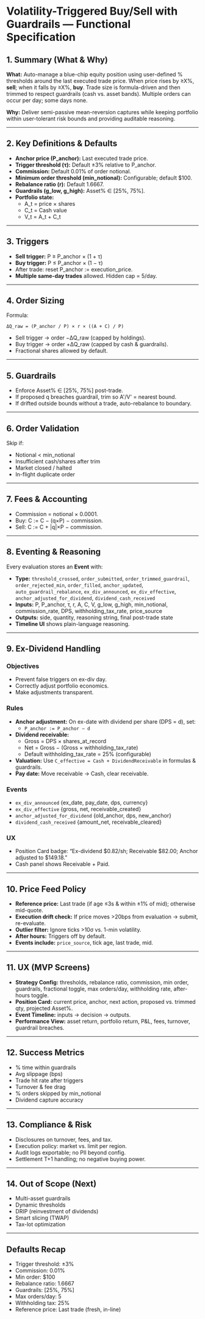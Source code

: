 # Volatility-Triggered Buy/Sell with Guardrails — Functional Specification

## 1. Summary (What & Why)
**What:** Auto-manage a blue-chip equity position using user-defined % thresholds around the last executed trade price. When price rises by ≥X%, **sell**; when it falls by ≥X%, **buy**. Trade size is formula-driven and then trimmed to respect guardrails (cash vs. asset bands). Multiple orders can occur per day; some days none.

**Why:** Deliver semi-passive mean-reversion captures while keeping portfolio within user-tolerant risk bounds and providing auditable reasoning.

---

## 2. Key Definitions & Defaults
- **Anchor price (P_anchor):** Last executed trade price.
- **Trigger threshold (τ):** Default ±3% relative to P_anchor.
- **Commission:** Default 0.01% of order notional.
- **Minimum order threshold (min_notional):** Configurable; default $100.
- **Rebalance ratio (r):** Default 1.6667.
- **Guardrails (g_low, g_high):** Asset% ∈ [25%, 75%].
- **Portfolio state:**
  - A_t = price × shares
  - C_t = Cash value
  - V_t = A_t + C_t

---

## 3. Triggers
- **Sell trigger:** P ≥ P_anchor × (1 + τ)
- **Buy trigger:** P ≤ P_anchor × (1 − τ)
- After trade: reset P_anchor := execution_price.
- **Multiple same-day trades** allowed. Hidden cap = 5/day.

---

## 4. Order Sizing
Formula:
```
ΔQ_raw = (P_anchor / P) × r × ((A + C) / P)
```
- Sell trigger → order −ΔQ_raw (capped by holdings).
- Buy trigger → order +ΔQ_raw (capped by cash & guardrails).
- Fractional shares allowed by default.

---

## 5. Guardrails
- Enforce Asset% ∈ [25%, 75%] post-trade.
- If proposed q breaches guardrail, trim so A'/V' = nearest bound.
- If drifted outside bounds without a trade, auto-rebalance to boundary.

---

## 6. Order Validation
Skip if:
- Notional < min_notional
- Insufficient cash/shares after trim
- Market closed / halted
- In-flight duplicate order

---

## 7. Fees & Accounting
- Commission = notional × 0.0001.
- Buy: C := C − (q×P) − commission.
- Sell: C := C + |q|×P − commission.

---

## 8. Eventing & Reasoning
Every evaluation stores an **Event** with:
- **Type:** `threshold_crossed`, `order_submitted`, `order_trimmed_guardrail`, `order_rejected_min`, `order_filled`, `anchor_updated`, `auto_guardrail_rebalance`, `ex_div_announced`, `ex_div_effective`, `anchor_adjusted_for_dividend`, `dividend_cash_received`
- **Inputs:** P, P_anchor, τ, r, A, C, V, g_low, g_high, min_notional, commission_rate, DPS, withholding_tax_rate, price_source
- **Outputs:** side, quantity, reasoning string, final post-trade state
- **Timeline UI** shows plain-language reasoning.

---

## 9. Ex-Dividend Handling

### Objectives
- Prevent false triggers on ex-div day.
- Correctly adjust portfolio economics.
- Make adjustments transparent.

### Rules
- **Anchor adjustment:** On ex-date with dividend per share (DPS = d), set:
  - `P_anchor := P_anchor − d`
- **Dividend receivable:**
  - Gross = DPS × shares_at_record
  - Net = Gross − (Gross × withholding_tax_rate)
  - Default withholding_tax_rate = 25% (configurable)
- **Valuation:** Use `C_effective = Cash + DividendReceivable` in formulas & guardrails.
- **Pay date:** Move receivable → Cash, clear receivable.

### Events
- `ex_div_announced` {ex_date, pay_date, dps, currency}
- `ex_div_effective` {gross, net, receivable_created}
- `anchor_adjusted_for_dividend` {old_anchor, dps, new_anchor}
- `dividend_cash_received` {amount_net, receivable_cleared}

### UX
- Position Card badge: “Ex-dividend $0.82/sh; Receivable $82.00; Anchor adjusted to $149.18.”
- Cash panel shows Receivable + Paid.

---

## 10. Price Feed Policy
- **Reference price:** Last trade (if age ≤3s & within ±1% of mid); otherwise mid-quote.
- **Execution drift check:** If price moves >20bps from evaluation → submit, re-evaluate.
- **Outlier filter:** Ignore ticks >10σ vs. 1-min volatility.
- **After hours:** Triggers off by default.
- **Events include:** `price_source`, tick age, last trade, mid.

---

## 11. UX (MVP Screens)
- **Strategy Config:** thresholds, rebalance ratio, commission, min order, guardrails, fractional toggle, max orders/day, withholding rate, after-hours toggle.
- **Position Card:** current price, anchor, next action, proposed vs. trimmed qty, projected Asset%.
- **Event Timeline:** inputs → decision → outputs.
- **Performance View:** asset return, portfolio return, P&L, fees, turnover, guardrail breaches.

---

## 12. Success Metrics
- % time within guardrails
- Avg slippage (bps)
- Trade hit rate after triggers
- Turnover & fee drag
- % orders skipped by min_notional
- Dividend capture accuracy

---

## 13. Compliance & Risk
- Disclosures on turnover, fees, and tax.
- Execution policy: market vs. limit per region.
- Audit logs exportable; no PII beyond config.
- Settlement T+1 handling; no negative buying power.

---

## 14. Out of Scope (Next)
- Multi-asset guardrails
- Dynamic thresholds
- DRIP (reinvestment of dividends)
- Smart slicing (TWAP)
- Tax-lot optimization

---

## Defaults Recap
- Trigger threshold: ±3%
- Commission: 0.01%
- Min order: $100
- Rebalance ratio: 1.6667
- Guardrails: [25%, 75%]
- Max orders/day: 5
- Withholding tax: 25%
- Reference price: Last trade (fresh, in-line)

